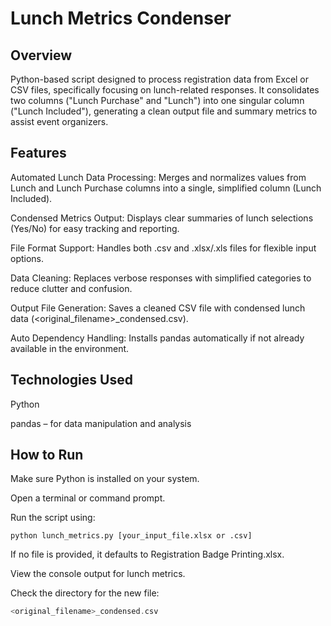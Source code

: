 # Lunch Metrics Condenser
## Overview
Python-based script designed to process registration data from Excel or CSV files, specifically focusing on lunch-related responses. It consolidates two columns ("Lunch Purchase" and "Lunch") into one singular column ("Lunch Included"), generating a clean output file and summary metrics to assist event organizers.

## Features
Automated Lunch Data Processing: Merges and normalizes values from Lunch and Lunch Purchase columns into a single, simplified column (Lunch Included).

Condensed Metrics Output: Displays clear summaries of lunch selections (Yes/No) for easy tracking and reporting.

File Format Support: Handles both .csv and .xlsx/.xls files for flexible input options.

Data Cleaning: Replaces verbose responses with simplified categories to reduce clutter and confusion.

Output File Generation: Saves a cleaned CSV file with condensed lunch data (<original_filename>_condensed.csv).

Auto Dependency Handling: Installs pandas automatically if not already available in the environment.

## Technologies Used
Python

pandas – for data manipulation and analysis

## How to Run
Make sure Python is installed on your system.

Open a terminal or command prompt.

Run the script using:

```
python lunch_metrics.py [your_input_file.xlsx or .csv]
```
If no file is provided, it defaults to Registration Badge Printing.xlsx.

View the console output for lunch metrics.

Check the directory for the new file:

```php
<original_filename>_condensed.csv
```
